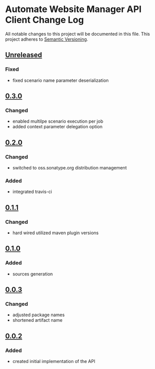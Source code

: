 # Automate Website Manager API Client Change Log
All notable changes to this project will be documented in this file.
This project adheres to [Semantic Versioning](http://semver.org/).

## [Unreleased]

### Fixed
- fixed scenario name parameter deserialization

## [0.3.0]
### Changed
- enabled multilpe scenario execution per job
- added context parameter delegation option

## [0.2.0]
### Changed
- switched to oss.sonatype.org distribution management

### Added
- integrated travis-ci

## [0.1.1]
### Changed
- hard wired utilized maven plugin versions

## [0.1.0]
### Added
- sources generation

## [0.0.3]
### Changed 
- adjusted package names
- shortened artifact name

## [0.0.2]
### Added
- created initial implementation of the API

[Unreleased]: https://github.com/automate-website/manager-api-client/compare/0.3.0...HEAD
[0.3.0]: https://github.com/automate-website/manager-api-client/compare/0.2.0...0.3.0
[0.2.0]: https://github.com/automate-website/manager-api-client/compare/0.1.1...0.2.0
[0.1.1]: https://github.com/automate-website/manager-api-client/compare/0.1.0...0.1.1
[0.1.0]: https://github.com/automate-website/manager-api-client/compare/0.0.3...0.1.0
[0.0.3]: https://github.com/automate-website/manager-api-client/compare/0.0.2...0.0.3
[0.0.2]: https://github.com/automate-website/manager-api-client/compare/0.0.0...0.0.2
